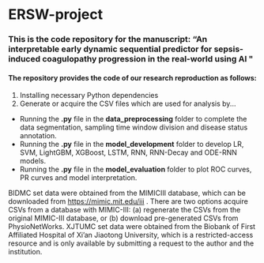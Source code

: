 # ERSW-project
### This is the code repository for the manuscript: “An interpretable early dynamic sequential predictor for sepsis-induced coagulopathy progression in the real-world using AI "

#### The repository provides the code of our research reproduction as follows:
1. Installing necessary Python dependencies
2. Generate or acquire the CSV files which are used for analysis by...
  - Running the **.py** file in the **data_preprocessing** folder to complete the data segmentation, sampling time window division and disease status annotation.
  - Running the **.py** file in the **model_development** folder to develop LR, SVM, LightGBM, XGBoost, LSTM, RNN, RNN-Decay and ODE-RNN models.
  - Running the **.py** file in the **model_evaluation** folder to plot ROC curves, PR curves and model interpretation.

BIDMC set data were obtained from the MIMICIII database, which can be downloaded from https://mimic.mit.edu/iii . There are two options acquire CSVs from a database with MIMIC-III: (a) regenerate the CSVs from the original MIMIC-III database, or (b) download pre-generated CSVs from PhysioNetWorks. XJTUMC set data were obtained from the Biobank of First Affiliated Hospital of Xi’an Jiaotong University, which is a restricted-access resource and is only available by submitting a request to the author and the institution.

